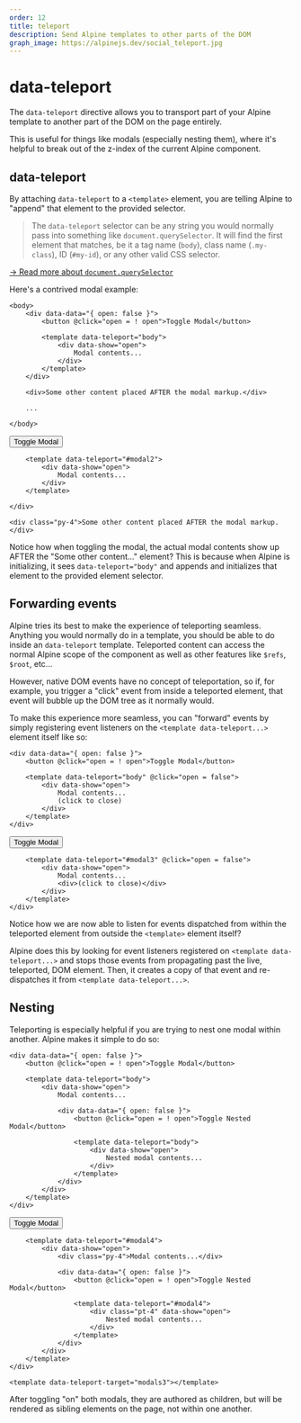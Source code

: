 ```yaml
---
order: 12
title: teleport
description: Send Alpine templates to other parts of the DOM
graph_image: https://alpinejs.dev/social_teleport.jpg
---
```


# data-teleport

The `data-teleport` directive allows you to transport part of your Alpine template to another part of the DOM on the page entirely.

This is useful for things like modals (especially nesting them), where it's helpful to break out of the z-index of the current Alpine component.

<a name="data-teleport"></a>
## data-teleport

By attaching `data-teleport` to a `<template>` element, you are telling Alpine to "append" that element to the provided selector.

> The `data-teleport` selector can be any string you would normally pass into something like `document.querySelector`. It will find the first element that matches, be it a tag name (`body`), class name (`.my-class`), ID (`#my-id`), or any other valid CSS selector.

[→ Read more about `document.querySelector`](https://developer.mozilla.org/en-US/docs/Web/API/Document/querySelector)

Here's a contrived modal example:

```alpine
<body>
    <div data-data="{ open: false }">
        <button @click="open = ! open">Toggle Modal</button>

        <template data-teleport="body">
            <div data-show="open">
                Modal contents...
            </div>
        </template>
    </div>

    <div>Some other content placed AFTER the modal markup.</div>

    ...

</body>
```

<!-- START_VERBATIM -->
<div class="demo" data-ref="root" id="modal2">
    <div data-data="{ open: false }">
        <button @click="open = ! open">Toggle Modal</button>

        <template data-teleport="#modal2">
            <div data-show="open">
                Modal contents...
            </div>
        </template>

    </div>

    <div class="py-4">Some other content placed AFTER the modal markup.</div>
</div>
<!-- END_VERBATIM -->

Notice how when toggling the modal, the actual modal contents show up AFTER the "Some other content..." element? This is because when Alpine is initializing, it sees `data-teleport="body"` and appends and initializes that element to the provided element selector.

<a name="forwarding-events"></a>
## Forwarding events

Alpine tries its best to make the experience of teleporting seamless. Anything you would normally do in a template, you should be able to do inside an `data-teleport` template. Teleported content can access the normal Alpine scope of the component as well as other features like `$refs`, `$root`, etc...

However, native DOM events have no concept of teleportation, so if, for example, you trigger a "click" event from inside a teleported element, that event will bubble up the DOM tree as it normally would.

To make this experience more seamless, you can "forward" events by simply registering event listeners on the `<template data-teleport...>` element itself like so:

```alpine
<div data-data="{ open: false }">
    <button @click="open = ! open">Toggle Modal</button>

    <template data-teleport="body" @click="open = false">
        <div data-show="open">
            Modal contents...
            (click to close)
        </div>
    </template>
</div>
```

<!-- START_VERBATIM -->
<div class="demo" data-ref="root" id="modal3">
    <div data-data="{ open: false }">
        <button @click="open = ! open">Toggle Modal</button>

        <template data-teleport="#modal3" @click="open = false">
            <div data-show="open">
                Modal contents...
                <div>(click to close)</div>
            </div>
        </template>
    </div>
</div>
<!-- END_VERBATIM -->

Notice how we are now able to listen for events dispatched from within the teleported element from outside the `<template>` element itself?

Alpine does this by looking for event listeners registered on `<template data-teleport...>` and stops those events from propagating past the live, teleported, DOM element. Then, it creates a copy of that event and re-dispatches it from `<template data-teleport...>`.

<a name="nesting"></a>
## Nesting

Teleporting is especially helpful if you are trying to nest one modal within another. Alpine makes it simple to do so:

```alpine
<div data-data="{ open: false }">
    <button @click="open = ! open">Toggle Modal</button>

    <template data-teleport="body">
        <div data-show="open">
            Modal contents...

            <div data-data="{ open: false }">
                <button @click="open = ! open">Toggle Nested Modal</button>

                <template data-teleport="body">
                    <div data-show="open">
                        Nested modal contents...
                    </div>
                </template>
            </div>
        </div>
    </template>
</div>
```

<!-- START_VERBATIM -->
<div class="demo" data-ref="root" id="modal4">
    <div data-data="{ open: false }">
        <button @click="open = ! open">Toggle Modal</button>

        <template data-teleport="#modal4">
            <div data-show="open">
                <div class="py-4">Modal contents...</div>

                <div data-data="{ open: false }">
                    <button @click="open = ! open">Toggle Nested Modal</button>

                    <template data-teleport="#modal4">
                        <div class="pt-4" data-show="open">
                            Nested modal contents...
                        </div>
                    </template>
                </div>
            </div>
        </template>
    </div>

    <template data-teleport-target="modals3"></template>
</div>
<!-- END_VERBATIM -->

After toggling "on" both modals, they are authored as children, but will be rendered as sibling elements on the page, not within one another.
